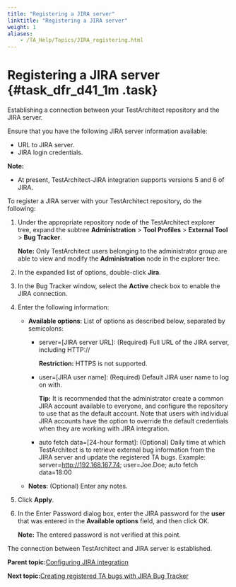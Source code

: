 ```yaml
--- 
title: "Registering a JIRA server"
linktitle: "Registering a JIRA server"
weight: 1
aliases: 
    - /TA_Help/Topics/JIRA_registering.html
---
```

# Registering a JIRA server {#task_dfr_d41_1m .task}

Establishing a connection between your TestArchitect repository and the JIRA server.

Ensure that you have the following JIRA server information available:

-   URL to JIRA server.
-   JIRA login credentials.

**Note:**

-   At present, TestArchitect-JIRA integration supports versions 5 and 6 of JIRA.

To register a JIRA server with your TestArchitect repository, do the following:

1.  Under the appropriate repository node of the TestArchitect explorer tree, expand the subtree **Administration** \> **Tool Profiles** \> **External Tool** \> **Bug Tracker**.

    **Note:** Only TestArchitect users belonging to the administrator group are able to view and modify the **Administration** node in the explorer tree.

2.  In the expanded list of options, double-click **Jira**.

3.  In the Bug Tracker window, select the **Active** check box to enable the JIRA connection.

4.  Enter the following information:

    -   **Available options**: List of options as described below, separated by semicolons:

        -   server=\[JIRA server URL\]: \(Required\) Full URL of the JIRA server, including HTTP://

            **Restriction:** HTTPS is not supported.

        -   user=\[JIRA user name\]: \(Required\) Default JIRA user name to log on with.

            **Tip:** It is recommended that the administrator create a common JIRA account available to everyone, and configure the repository to use that as the default account. Note that users with individual JIRA accounts have the option to override the default credentials when they are working with JIRA integration.

        -   auto fetch data=\[24-hour format\]: \(Optional\) Daily time at which TestArchitect is to retrieve external bug information from the JIRA server and update the registered TA bugs.
        Example: server=http://192.168.167.74; user=Joe.Doe; auto fetch data=18:00

    -   **Notes**: \(Optional\) Enter any notes.
5.  Click **Apply**.

6.  In the Enter Password dialog box, enter the JIRA password for the **user** that was entered in the **Available options** field, and then click OK.

    **Note:** The entered password is not verified at this point.


The connection between TestArchitect and JIRA server is established.

**Parent topic:**[Configuring JIRA integration](../../TA_Help/Topics/JIRA_configuration.html)

**Next topic:**[Creating registered TA bugs with JIRA Bug Tracker](../../TA_Help/Topics/JIRA_creating_registered_bugs.html)

